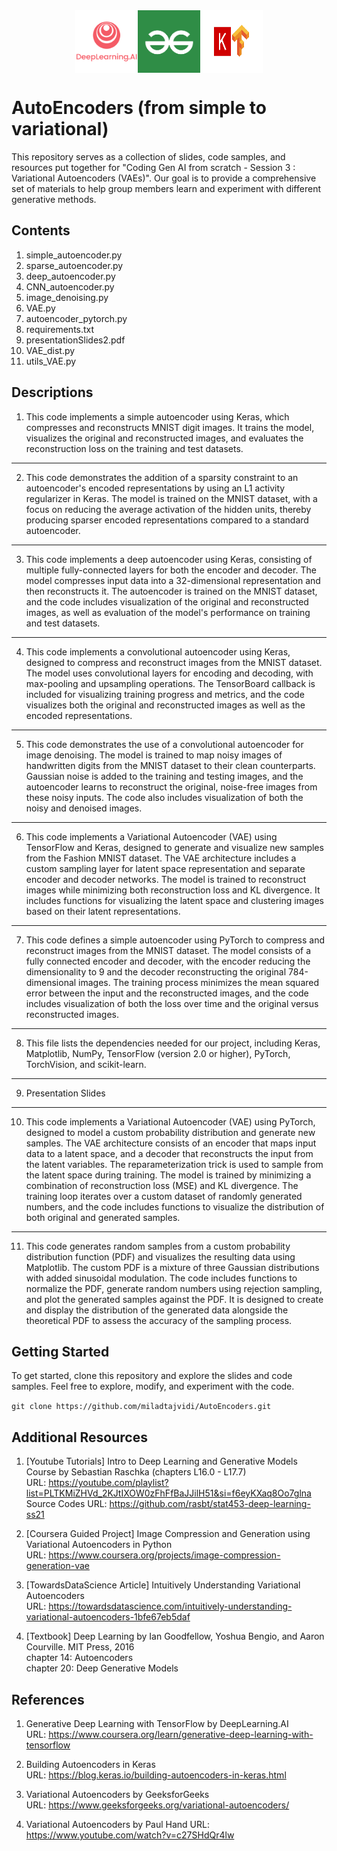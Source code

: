 <div style="display: flex; justify-content: center;">
  <img src="./images/DL_Logo.png" alt="Alt text 1" width="100" height="100">
  <img src="./images/g4g_Logo.png" alt="Alt text 2" width="100" height="100">
  <img src="./images/keras_Logo.png" alt="Alt text 3" width="100" height="100">
</div>


# AutoEncoders (from simple to variational)

This repository serves as a collection of slides, code samples, and resources put together for "Coding Gen AI from scratch - Session 3 : Variational Autoencoders (VAEs)". 
Our goal is to provide a comprehensive set of materials to help group members learn and experiment with different generative methods.

## Contents

1. simple_autoencoder.py
2. sparse_autoencoder.py
3. deep_autoencoder.py
4. CNN_autoencoder.py
5. image_denoising.py
6. VAE.py
7. autoencoder_pytorch.py
8. requirements.txt
9. presentationSlides2.pdf
10. VAE_dist.py
11. utils_VAE.py   


## Descriptions

1. This code implements a simple autoencoder using Keras, which compresses and reconstructs MNIST digit images. It trains the model, visualizes the original and reconstructed images, and evaluates the reconstruction loss on the training and test datasets.
------------------------------------------------------------------------------------
2. This code demonstrates the addition of a sparsity constraint to an autoencoder's encoded representations by using an L1 activity regularizer in Keras. The model is trained on the MNIST dataset, with a focus on reducing the average activation of the hidden units, thereby producing sparser encoded representations compared to a standard autoencoder.
------------------------------------------------------------------------------------
3. This code implements a deep autoencoder using Keras, consisting of multiple fully-connected layers for both the encoder and decoder. The model compresses input data into a 32-dimensional representation and then reconstructs it. The autoencoder is trained on the MNIST dataset, and the code includes visualization of the original and reconstructed images, as well as evaluation of the model's performance on training and test datasets.
------------------------------------------------------------------------------------
4. This code implements a convolutional autoencoder using Keras, designed to compress and reconstruct images from the MNIST dataset. The model uses convolutional layers for encoding and decoding, with max-pooling and upsampling operations. The TensorBoard callback is included for visualizing training progress and metrics, and the code visualizes both the original and reconstructed images as well as the encoded representations.
------------------------------------------------------------------------------------
5. This code demonstrates the use of a convolutional autoencoder for image denoising. The model is trained to map noisy images of handwritten digits from the MNIST dataset to their clean counterparts. Gaussian noise is added to the training and testing images, and the autoencoder learns to reconstruct the original, noise-free images from these noisy inputs. The code also includes visualization of both the noisy and denoised images.
------------------------------------------------------------------------------------
6. This code implements a Variational Autoencoder (VAE) using TensorFlow and Keras, designed to generate and visualize new samples from the Fashion MNIST dataset. The VAE architecture includes a custom sampling layer for latent space representation and separate encoder and decoder networks. The model is trained to reconstruct images while minimizing both reconstruction loss and KL divergence. It includes functions for visualizing the latent space and clustering images based on their latent representations.
------------------------------------------------------------------------------------
7. This code defines a simple autoencoder using PyTorch to compress and reconstruct images from the MNIST dataset. The model consists of a fully connected encoder and decoder, with the encoder reducing the dimensionality to 9 and the decoder reconstructing the original 784-dimensional images. The training process minimizes the mean squared error between the input and the reconstructed images, and the code includes visualization of both the loss over time and the original versus reconstructed images.
------------------------------------------------------------------------------------
8. This file lists the dependencies needed for our project, including Keras, Matplotlib, NumPy, TensorFlow (version 2.0 or higher), PyTorch, TorchVision, and scikit-learn.
------------------------------------------------------------------------------------
9. Presentation Slides
------------------------------------------------------------------------------------
10. This code implements a Variational Autoencoder (VAE) using PyTorch, designed to model a custom probability distribution and generate new samples. The VAE architecture consists of an encoder that maps input data to a latent space, and a decoder that reconstructs the input from the latent variables. The reparameterization trick is used to sample from the latent space during training. The model is trained by minimizing a combination of reconstruction loss (MSE) and KL divergence. The training loop iterates over a custom dataset of randomly generated numbers, and the code includes functions to visualize the distribution of both original and generated samples.
------------------------------------------------------------------------------------
11. This code generates random samples from a custom probability distribution function (PDF) and visualizes the resulting data using Matplotlib. The custom PDF is a mixture of three Gaussian distributions with added sinusoidal modulation. The code includes functions to normalize the PDF, generate random numbers using rejection sampling, and plot the generated samples against the PDF. It is designed to create and display the distribution of the generated data alongside the theoretical PDF to assess the accuracy of the sampling process.

## Getting Started

To get started, clone this repository and explore the slides and code samples.
Feel free to explore, modify, and experiment with the code.

`git clone https://github.com/miladtajvidi/AutoEncoders.git`


## Additional Resources

1. [Youtube Tutorials] Intro to Deep Learning and Generative Models Course by Sebastian Raschka (chapters L16.0 - L17.7)<br>
URL: https://youtube.com/playlist?list=PLTKMiZHVd_2KJtIXOW0zFhFfBaJJilH51&si=f6eyKXaq8Oo7glna<br>
Source Codes URL: https://github.com/rasbt/stat453-deep-learning-ss21

2. [Coursera Guided Project] Image Compression and Generation using Variational Autoencoders in Python<br>
URL: https://www.coursera.org/projects/image-compression-generation-vae

3. [TowardsDataScience Article] Intuitively Understanding Variational Autoencoders<br>
URL: https://towardsdatascience.com/intuitively-understanding-variational-autoencoders-1bfe67eb5daf

4. [Textbook] Deep Learning by Ian Goodfellow, Yoshua Bengio, and Aaron Courville. MIT Press, 2016<br>
chapter 14: Autoencoders <br>
chapter 20: Deep Generative Models


## References

1. Generative Deep Learning with TensorFlow by DeepLearning.AI<br>
URL: https://www.coursera.org/learn/generative-deep-learning-with-tensorflow

2. Building Autoencoders in Keras<br>
URL: https://blog.keras.io/building-autoencoders-in-keras.html 

3. Variational Autoencoders by GeeksforGeeks<br>
URL: https://www.geeksforgeeks.org/variational-autoencoders/

4. Variational Autoencoders by Paul Hand
URL: https://www.youtube.com/watch?v=c27SHdQr4lw



